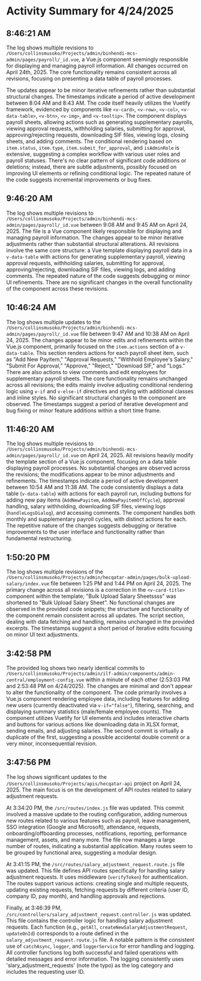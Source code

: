 # Activity Summary for 4/24/2025

## 8:46:21 AM
The log shows multiple revisions to `/Users/collinsmusoko/Projects/admin/binhendi-mcs-admin/pages/payroll/_id.vue`, a Vue.js component seemingly responsible for displaying and managing payroll information.  All changes occurred on April 24th, 2025.  The core functionality remains consistent across all revisions, focusing on presenting a data table of payroll processes.

The updates appear to be minor iterative refinements rather than substantial structural changes.  The timestamps indicate a period of active development between 8:04 AM and 8:43 AM.  The code itself heavily utilizes the Vuetify framework, evidenced by components like `<v-card>`, `<v-row>`, `<v-col>`, `<v-data-table>`, `<v-btn>`, `<v-img>`, and `<v-tooltip>`.  The component displays payroll sheets, allowing actions such as generating supplementary payrolls,  viewing approval requests, withholding salaries, submitting for approval, approving/rejecting requests, downloading SIF files, viewing logs, closing sheets, and adding comments.  The conditional rendering based on `item.status`, `item.type`, `item.submit_for_approval`, and `isAdminRole` is extensive, suggesting a complex workflow with various user roles and payroll statuses.  There's no clear pattern of significant code additions or deletions; instead, there are subtle adjustments, possibly focused on improving UI elements or refining conditional logic.  The repeated nature of the code suggests incremental improvements or bug fixes.


## 9:46:20 AM
The log shows multiple revisions to `/Users/collinsmusoko/Projects/admin/binhendi-mcs-admin/pages/payroll/_id.vue` between 9:08 AM and 9:45 AM on April 24, 2025.  The file is a Vue component likely responsible for displaying and managing payroll information.  The changes appear to be minor iterative adjustments rather than substantial structural alterations.  All revisions involve the same core structure: a Vue template displaying payroll data in a `v-data-table`  with actions for generating supplementary payroll, viewing approval requests, withholding salaries, submitting for approval, approving/rejecting, downloading SIF files, viewing logs, and adding comments.  The repeated nature of the code suggests debugging or minor UI refinements.  There are no significant changes in the overall functionality of the component across these revisions.


## 10:46:24 AM
The log shows multiple updates to the `/Users/collinsmusoko/Projects/admin/binhendi-mcs-admin/pages/payroll/_id.vue` file between 9:47 AM and 10:38 AM on April 24, 2025.  The changes appear to be minor edits and refinements within the Vue.js component, primarily focused on the `item.actions` section of a `v-data-table`.  This section renders actions for each payroll sheet item, such as "Add New Payitem," "Approval Requests," "Withhold Employee's Salary," "Submit For Approval," "Approve," "Reject," "Download SIF," and "Logs."  There are also actions to view comments and edit employees for supplementary payroll sheets. The core functionality remains unchanged across all revisions; the edits mainly involve adjusting conditional rendering logic using `v-if` and `v-else-if` directives and styling with additional classes and inline styles.  No significant structural changes to the component are observed. The timestamps suggest a period of iterative development and bug fixing or minor feature additions within a short time frame.


## 11:46:20 AM
The log shows multiple revisions to `/Users/collinsmusoko/Projects/admin/binhendi-mcs-admin/pages/payroll/_id.vue` on April 24, 2025.  All revisions heavily modify the template section of a Vue.js component, focusing on a data table displaying payroll processes.  No substantial changes are observed across the revisions; the modifications appear to be minor adjustments and refinements.  The timestamps indicate a period of active development between 10:54 AM and 11:38 AM. The code consistently displays a data table (`v-data-table`) with actions for each payroll run, including buttons for adding new pay items (`AddNewPayitem`, `AddNewPayitemOffCycle`), approval handling, salary withholding, downloading SIF files, viewing logs (`handleLogsDialog`), and accessing comments.  The component handles both monthly and supplementary payroll cycles, with distinct actions for each.  The repetitive nature of the changes suggests debugging or iterative improvements to the user interface and functionality rather than fundamental restructuring.


## 1:50:20 PM
The log shows multiple revisions of the `/Users/collinsmusoko/Projects/admin/hecqatar-admin/pages/bulk-upload-salary/index.vue` file between 1:25 PM and 1:44 PM on April 24, 2025.  The primary change across all revisions is a correction in the `<v-card-title>` component within the template;  "Bulk Upload Salary Sheetssss" was shortened to "Bulk Upload Salary Sheet".  No functional changes are observed in the provided code snippets; the structure and functionality of the component remain consistent across all updates.  The script section, dealing with data fetching and handling, remains unchanged in the provided excerpts. The timestamps suggest a short period of iterative edits focusing on minor UI text adjustments.


## 3:42:58 PM
The provided log shows two nearly identical commits to `/Users/collinsmusoko/Projects/admin/ilf-admin/components/admin-central/employment-config.vue` within a minute of each other (2:53:03 PM and 2:53:48 PM on 4/24/2025).  The changes are minimal and don't appear to alter the functionality of the component.  The code primarily involves a Vue.js component rendering employee data,  including features for adding new users (currently deactivated via `v-if="false"`), filtering, searching, and displaying summary statistics (male/female employee counts). The component utilizes Vuetify for UI elements and includes interactive charts and buttons for various actions like downloading data in XLSX format, sending emails, and adjusting salaries.  The second commit is virtually a duplicate of the first, suggesting a possible accidental double commit or a very minor, inconsequential revision.


## 3:47:56 PM
The log shows significant updates to the `/Users/collinsmusoko/Projects/apis/hecqatar-api` project on April 24, 2025.  The main focus is on the development of API routes related to salary adjustment requests.

At 3:34:20 PM, the `/src/routes/index.js` file was updated. This commit involved a massive update to the routing configuration, adding numerous new routes related to various features such as payroll, leave management, SSO integration (Google and Microsoft), attendance, requests, onboarding/offboarding processes, notifications, reporting, performance management, assets, and many more. The file now manages a large number of routes, indicating a substantial application.  Many routes seem to be grouped by functional area, suggesting a modular design.


At 3:41:15 PM, the `/src/routes/salary_adjustment_request.route.js` file was updated. This file defines API routes specifically for handling salary adjustment requests. It uses middleware (`verifyToken`) for authentication.  The routes support various actions: creating single and multiple requests, updating existing requests, fetching requests by different criteria (user ID, company ID, pay month), and handling approvals and rejections.

Finally, at 3:46:39 PM,  `/src/controllers/salary_adjustment_request.controller.js` was updated. This file contains the controller logic for handling salary adjustment requests. Each function (e.g., `getAll`, `createNewSalaryAdjustmentRequest`, `updateOnId`) corresponds to a route defined in the `salary_adjustment_request.route.js` file. A notable pattern is the consistent use of `catchAsync`, `logger`, and `loggerService` for error handling and logging. All controller functions log both successful and failed operations with detailed messages and error information.  The logging consistently uses 'slary_adjustment_requests' (note the typo) as the log category and includes the requesting user ID.

